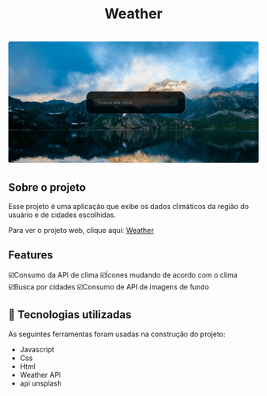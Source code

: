 <h1 align="center">Weather</h1>


<h1>
    <img style="border-radius:4px" src='gif/Animação.gif'>
</h1>



## Sobre o projeto

Esse projeto é uma aplicação que exibe os dados climáticos da região do usuário e de cidades escolhidas.

Para ver o projeto web, clique aqui:  <a href="https://wellington-dev.github.io/Weather_web/">Weather</a>

## Features

☑️Consumo da API de clima
☑️Ícones mudando de acordo com o clima
☑️Busca por cidades
☑️Consumo de API de imagens de fundo


## 🚀 Tecnologias utilizadas

As seguintes ferramentas foram usadas na construção do projeto:

- Javascript
- Css
- Html
- Weather API
- api unsplash




